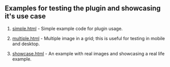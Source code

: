 ## Examples for testing the plugin and showcasing it's use case

1. [simple.html](/simple.html) - Simple example code for plugin usage.

1. [multiple.html](/multiple.html) - Multiple image in a grid; this is useful for testing in mobile and desktop.

1. [showcase.html](/showcase.html) - An example with real images and showcasing a real life example.